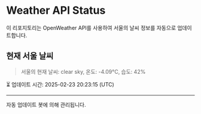 
# Weather API Status

이 리포지토리는 OpenWeather API를 사용하여 서울의 날씨 정보를 자동으로 업데이트합니다.

## 현재 서울 날씨
> 서울의 현재 날씨: clear sky, 온도: -4.09°C, 습도: 42%

⏳ 업데이트 시간: 2025-02-23 20:23:15 (UTC)

---
자동 업데이트 봇에 의해 관리됩니다.
